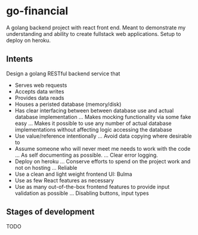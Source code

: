 
# go-financial

A golang backend project with react front end. Meant to demonstrate my understanding and ability to create fullstack web applications. Setup to deploy on heroku.

## Intents

Design a golang RESTful backend service that
* Serves web requests
* Accepts data writes
* Provides data reads
* Houses a peristed database (memory/disk)
* Has clear interfacing between between database use and actual database implementation
... Makes mocking functionality via some fake easy
... Makes it possible to use any number of actual database implementations without affecting logic accessing the database
* Use value/reference intentionally
... Avoid data copying where desirable to
* Assume someone who will never meet me needs to work with the code
... As self documenting as possible.
... Clear error logging.
* Deploy on heroku
... Conserve efforts to spend on the project work and not on hosting
... Reliable
* Use a clean and light weight frontend UI: Bulma
* Use as few React features as necessary
* Use as many out-of-the-box frontend features to provide input validation as possible
... Disabling buttons, input types

## Stages of development

TODO
